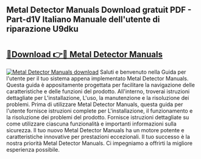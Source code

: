 ## Metal Detector Manuals Download gratuit PDF - Part-d1V Italiano Manuale dell'utente di riparazione U9dku

# <h2><a href="http://dfbmpv.blite.top/?on=Metal+Detector+Manuals">🔗Download 👉🔴 Metal Detector Manuals</a></h2>

[![Metal Detector Manuals download](https://i.imgur.com/lujVjoI.png)](http://dfbmpv.blite.top/?on=Metal+Detector+Manuals)
Saluti e benvenuto nella Guida per l'utente per il tuo sistema appena implementato Metal Detector Manuals. Questa guida è appositamente progettata per facilitare la navigazione delle caratteristiche e delle funzioni del prodotto. All'interno, troverai istruzioni dettagliate per L'installazione, L'uso, la manutenzione e la risoluzione dei problemi. Prima di utilizzare Metal Detector Manuals, questa guida per l'utente fornisce istruzioni complete per L'installazione, il funzionamento e la risoluzione dei problemi del prodotto. Fornisce istruzioni dettagliate su come utilizzare ciascuna funzionalità e importanti informazioni sulla sicurezza. Il tuo nuovo Metal Detector Manuals ha un motore potente e caratteristiche innovative per prestazioni eccezionali. Il tuo successo è la nostra priorità Metal Detector Manuals. Ci impegniamo a offrirti la migliore esperienza possibile.
